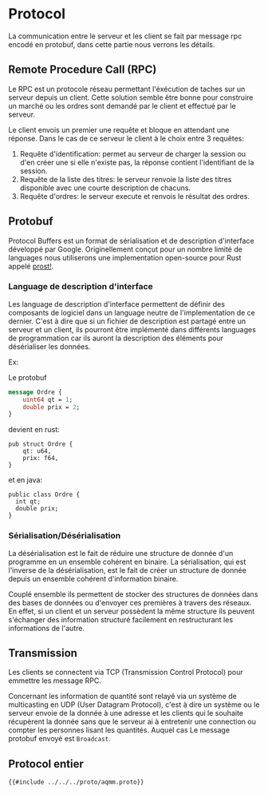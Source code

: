 # Protocol

La communication entre le serveur et les client se fait par message rpc encodé en protobuf, dans
cette partie nous verrons les détails.

## Remote Procedure Call (RPC)

Le RPC est un protocole réseau permettant l'éxécution de taches sur un serveur depuis un client.
Cette solution semble être bonne pour construire un marché ou les ordres sont demandé par le client
et effectué par le serveur.

Le client envois un premier une requête et bloque en attendant une réponse. Dans le cas de ce
serveur le client à le choix entre 3 requêtes:

1. Requête d'identification: permet au serveur de charger la session ou d'en créer une si elle
   n'existe pas, la réponse contient l'identifiant de la session.
2. Requête de la liste des titres: le serveur renvoie la liste des titres disponible avec une courte
   description de chacuns.
3. Requête d'ordres: le serveur execute et renvois le résultat des ordres.

## Protobuf

Protocol Buffers est un format de sérialisation et de description d'interface développé par Google.
Originellement conçut pour un nombre limité de languages nous utiliserons une implementation
open-source pour Rust appelé [prost!](https://docs.rs/prost/0.6.1/prost/).

### Language de description d'interface

Les language de description d'interface permettent de définir des composants de logiciel dans un
language neutre de l'implementation de ce dernier. C'est à dire que si un fichier de description est
partagé entre un serveur et un client, ils pourront être implémenté dans différents languages de
programmation car ils auront la description des éléments pour désérialiser les données.

Ex:

Le protobuf

```protobuf
message Ordre {
	uint64 qt = 1;
	double prix = 2;
}
```

devient en rust:

```rust, ignore
pub struct Ordre {
	qt: u64,
	prix: f64,
}
```

et en java:

```java, ignore
public class Ordre {
  int qt;
  double prix;
}
```

### Sérialisation/Désérialisation

La désérialisation est le fait de réduire une structure de donnée d'un programme en un ensemble
cohérent en binaire. La sérialisation, qui est l'inverse de la désérialisation, est le fait de créer
un structure de donnée depuis un ensemble cohérent d'information binaire.

Couplé ensemble ils permettent de stocker des structures de données dans des bases de données ou
d'envoyer ces premières à travers des réseaux. En effet, si un client et un serveur possèdent la
même structure ils peuvent s'échanger des information structuré facilement en restructurant les
informations de l'autre.

## Transmission

Les clients se connectent via TCP (Transmission Control Protocol) pour emmettre les message RPC.

Concernant les information de quantité sont relayé via un système de multicasting en UDP (User
Datagram Protocol), c'est à dire un système ou le serveur envoie de la donnée à une adresse et les
clients qui le souhaite récupèrent la donnée sans que le serveur ai à entretenir une connection ou
compter les personnes lisant les quantités. Auquel cas Le message protobuf envoyé est `Broadcast`.

## Protocol entier

```proto
{{#include ../../../proto/aqmm.proto}}
```
